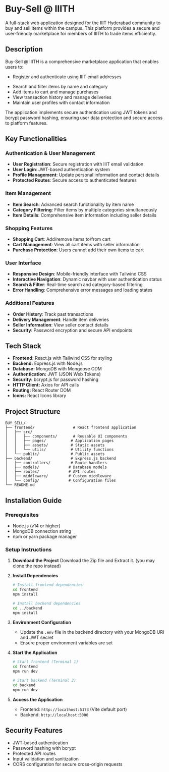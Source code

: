 # Buy-Sell @ IIITH

A full-stack web application designed for the IIIT Hyderabad community to buy and sell items within the campus. This platform provides a secure and user-friendly marketplace for members of IIITH to trade items efficiently.

## Description

Buy-Sell @ IIITH is a comprehensive marketplace application that enables users to:
- Register and authenticate using IIIT email addresses
<!-- - List items for sale with detailed descriptions and categories -->
- Search and filter items by name and category
- Add items to cart and manage purchases
- View transaction history and manage deliveries
- Maintain user profiles with contact information

The application implements secure authentication using JWT tokens and bcrypt password hashing, ensuring user data protection and secure access to platform features.

## Key Functionalities

### Authentication & User Management
- **User Registration**: Secure registration with IIIT email validation
- **User Login**: JWT-based authentication system
- **Profile Management**: Update personal information and contact details
- **Protected Routes**: Secure access to authenticated features

### Item Management
<!-- - **Item Listing**: Sellers can add items with descriptions, prices, and categories -->
- **Item Search**: Advanced search functionality by item name
- **Category Filtering**: Filter items by multiple categories simultaneously
- **Item Details**: Comprehensive item information including seller details

### Shopping Features
- **Shopping Cart**: Add/remove items to/from cart
- **Cart Management**: View all cart items with seller information
- **Purchase Protection**: Users cannot add their own items to cart

### User Interface
- **Responsive Design**: Mobile-friendly interface with Tailwind CSS
- **Interactive Navigation**: Dynamic navbar with user authentication status
- **Search & Filter**: Real-time search and category-based filtering
- **Error Handling**: Comprehensive error messages and loading states

### Additional Features
- **Order History**: Track past transactions
- **Delivery Management**: Handle item deliveries
- **Seller Information**: View seller contact details
- **Security**: Password encryption and secure API endpoints

## Tech Stack
- **Frontend:** React.js with Tailwind CSS for styling
- **Backend:** Express.js with Node.js
- **Database:** MongoDB with Mongoose ODM
- **Authentication:** JWT (JSON Web Tokens)
- **Security:** bcrypt.js for password hashing
- **HTTP Client:** Axios for API calls
- **Routing:** React Router DOM
- **Icons:** React Icons library

## Project Structure
```
BUY_SELL/
├── frontend/                 # React frontend application
│   ├── src/
│   │   ├── components/       # Reusable UI components
│   │   ├── pages/           # Application pages
│   │   ├── assets/          # Static assets
│   │   └── utils/           # Utility functions
│   └── public/              # Public assets
├── backend/                 # Express.js backend
│   ├── controllers/         # Route handlers
│   ├── models/             # Database models
│   ├── routes/             # API routes
│   ├── middleware/         # Custom middleware
│   └── config/             # Configuration files
└── README.md
```

## Installation Guide

### Prerequisites
- Node.js (v14 or higher)
- MongoDB connection string
- npm or yarn package manager

### Setup Instructions

1. **Download the Project**
   Download the Zip file and Extract it.
   (you may clone the repo instead)

2. **Install Dependencies**
   ```bash
   # Install frontend dependencies
   cd frontend
   npm install
   
   # Install backend dependencies
   cd ../backend
   npm install
   ```

3. **Environment Configuration**
   - Update the `.env` file in the backend directory with your MongoDB URI and JWT secret
   - Ensure proper environment variables are set

4. **Start the Application**
   ```bash
   # Start frontend (Terminal 1)
   cd frontend
   npm run dev
   
   # Start backend (Terminal 2)
   cd backend
   npm run dev
   ```

5. **Access the Application**
   - Frontend: `http://localhost:5173` (Vite default port)
   - Backend: `http://localhost:5000`

## Security Features
- JWT-based authentication
- Password hashing with bcrypt
- Protected API routes
- Input validation and sanitization
- CORS configuration for secure cross-origin requests